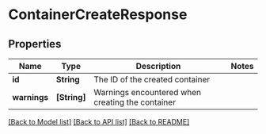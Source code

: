 # ContainerCreateResponse

## Properties
Name | Type | Description | Notes
------------ | ------------- | ------------- | -------------
**id** | **String** | The ID of the created container | 
**warnings** | **[String]** | Warnings encountered when creating the container | 

[[Back to Model list]](../README.md#documentation-for-models) [[Back to API list]](../README.md#documentation-for-api-endpoints) [[Back to README]](../README.md)


